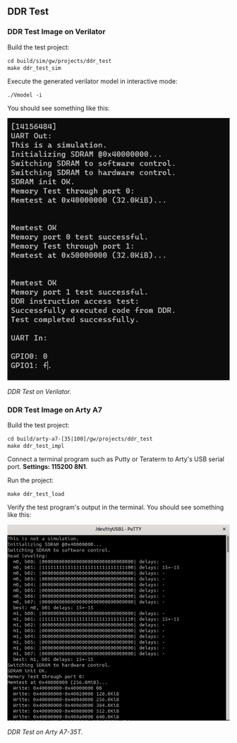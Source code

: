 ## DDR Test

### DDR Test Image on Verilator
Build the test project:
```
cd build/sim/gw/projects/ddr_test
make ddr_test_sim
```
Execute the generated verilator model in interactive mode:
```
./Vmodel -i
```
You should see something like this:

![ddr_test on Verilator](assets/ddr_test_verilator.png)

*DDR Test on Verilator.* 

### DDR Test Image on Arty A7

Build the test project:
```
cd build/arty-a7-[35|100]/gw/projects/ddr_test
make ddr_test_impl
```
Connect a terminal program such as Putty or Teraterm to Arty's USB serial port. **Settings: 115200 8N1**.

Run the project:
```
make ddr_test_load
```
Verify the test program's output in the terminal. You should see something like this:

![ddr_test on Arty - Putty Terminal](assets/ddr_test_arty.png)

*DDR Test on Arty A7-35T.*
